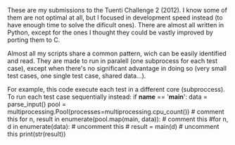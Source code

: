 These are my submissions to the Tuenti Challenge 2 (2012).
I know some of them are not optimal at all, but I focused in development speed instead (to have enough time to solve the dificult ones).
There are almost all written in Python, except for the ones I thought they could be vastly improved by porting them to C.

Almost all my scripts share a common pattern, wich can be easily identified and read.
They are made to run in paralell (one subprocess for each test case), except when there's no significant advantage in doing so (very small test cases, one single test case, shared data...).

For example, this code execute each test in a different core (subproccess). To run each test case sequentially instead:
    if __name__ == '__main__':
        data = parse_input()
        pool = multiprocessing.Pool(processes=multiprocessing.cpu_count()) # comment this
        for n, result in enumerate(pool.map(main, data)): # comment this
        #for n, d in enumerate(data): # uncomment this
        #    result = main(d) # uncomment this
            print(str(result))